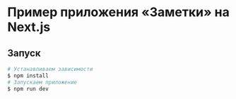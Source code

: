 # Пример приложения «Заметки» на Next.js

## Запуск
```bash
# Устанавливаем зависимости
$ npm install
# Запускаем приложение
$ npm run dev
```
